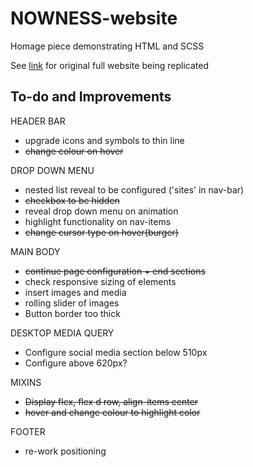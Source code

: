 # NOWNESS-website

Homage piece demonstrating HTML and SCSS

See [link](https://www.nowness.com/) for original full website being replicated

## To-do and Improvements

HEADER BAR

- upgrade icons and symbols to thin line
- ~~change colour on hover~~

DROP DOWN MENU

- nested list reveal to be configured ('sites' in nav-bar)
- ~~checkbox to be hidden~~
- reveal drop down menu on animation
- highlight functionality on nav-items
- ~~change cursor type on hover(burger)~~

MAIN BODY

- ~~continue page configuration + end sections~~
- check responsive sizing of elements
- insert images and media
- rolling slider of images
- Button border too thick

DESKTOP MEDIA QUERY

- Configure social media section below 510px
- Configure above 620px?

MIXINS

- ~~Display flex, flex d row, align-items center~~
- ~~hover and change colour to highlight color~~

FOOTER

- re-work positioning
